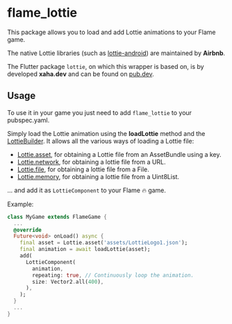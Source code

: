 # flame_lottie

This package allows you to load and add Lottie animations to your Flame game.


The native Lottie libraries (such as [lottie-android](https://github.com/airbnb/lottie-android))
are maintained by **Airbnb**.

The Flutter package ``lottie``, on which this wrapper is based on, is by developed **xaha.dev** and
can be found on [pub.dev](https://pub.dev/packages/lottie).


## Usage

To use it in your game you just need to add `flame_lottie` to your pubspec.yaml.

Simply load the Lottie animation using the **loadLottie** method and
the [LottieBuilder](https://pub.dev/documentation/lottie/latest/lottie/LottieBuilder-class.html).
It allows all the various ways of loading a Lottie file:

- [Lottie.asset](https://pub.dev/documentation/lottie/latest/lottie/Lottie/asset.html), for
obtaining a Lottie file from an AssetBundle using a key.
- [Lottie.network](https://pub.dev/documentation/lottie/latest/lottie/Lottie/network.html), for
obtaining a lottie file from a URL.
- [Lottie.file](https://pub.dev/documentation/lottie/latest/lottie/Lottie/file.html), for obtaining
 a lottie file from a File.
- [Lottie.memory](https://pub.dev/documentation/lottie/latest/lottie/Lottie/memory.html), for
obtaining a lottie file from a Uint8List.

... and add it as `LottieComponent` to your Flame 🔥 game.

Example:

```dart
class MyGame extends FlameGame {
  ...
  @override
  Future<void> onLoad() async {
    final asset = Lottie.asset('assets/LottieLogo1.json');
    final animation = await loadLottie(asset);
    add(
      LottieComponent(
        animation,
        repeating: true, // Continuously loop the animation.
        size: Vector2.all(400),
      ),
    );
  }
  ...
}
```
